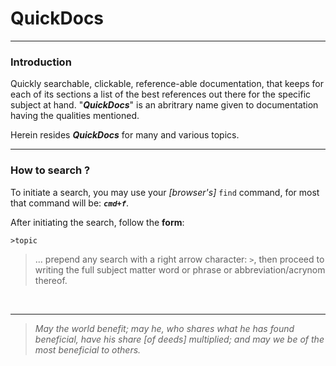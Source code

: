 QuickDocs
===

---
### Introduction

Quickly searchable, clickable, reference-able documentation, that
keeps for each of its sections a list of the best references out
there for the specific subject at hand. "***QuickDocs***" is an
abritrary name given to documentation having the qualities
mentioned.

Herein resides ***QuickDocs*** for many and various topics.


---
### How to search ?

To initiate a search, you may use your *[browser's]* `find`
command, for most that command will be: ***`cmd+f`***.


After initiating the search, follow the **form**:

```
>topic
```

> ... prepend any search with a right arrow character: `>`,
> then proceed to writing the full subject matter word or
> phrase or abbreviation/acrynom thereof.

<br>

---
> *May the world benefit; may he, who shares what he has found
> beneficial, have his share *[of deeds]* multiplied; and may we be
> of the most beneficial to others.*
